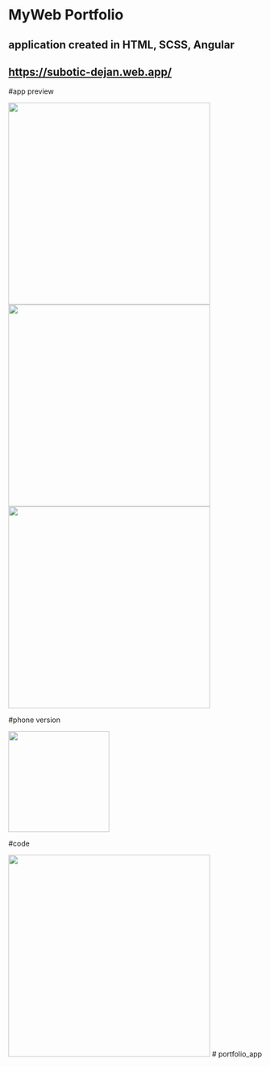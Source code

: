 # MyWeb Portfolio

## application created in HTML, SCSS, Angular

## https://subotic-dejan.web.app/

#app preview

<img src="src/assets/img/my-web.jpg" width="400px">
<img src="src/assets/img/my-web2.png" width="400px">
<img src="src/assets/img/my-web3.jpg" width="400px">

#phone version

<img src="src/assets/img/mobile_version.jfif" width="200px">

#code

<img src="src/assets/img/code.jpg" width="400px">
#   p o r t f o l i o _ a p p  
 